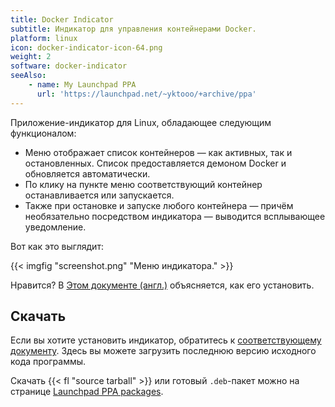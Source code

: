 ```yaml
---
title: Docker Indicator
subtitle: Индикатор для управления контейнерами Docker.
platform: linux
icon: docker-indicator-icon-64.png
weight: 2
software: docker-indicator
seeAlso:
    - name: My Launchpad PPA
      url: 'https://launchpad.net/~yktooo/+archive/ppa'
---
```


Приложение-индикатор для Linux, обладающее следующим функционалом:

* Меню отображает список контейнеров — как активных, так и остановленных. Список предоставляется демоном Docker и обновляется автоматически.
* По клику на пункте меню соответствующий контейнер останавливается или запускается.
* Также при остановке и запуске любого контейнера — причём необязательно посредством индикатора — выводится всплывающее уведомление.

Вот как это выглядит:

{{< imgfig "screenshot.png" "Меню индикатора." >}}

Нравится? В [Этом документе (англ.)](https://github.com/yktoo/indicator-docker/blob/master/INSTALL) объясняется, как его установить.

## Скачать

Если вы хотите установить индикатор, обратитесь к [соответствующему документу](https://github.com/yktoo/indicator-docker/blob/master/INSTALL). Здесь вы можете загрузить последнюю версию исходного кода программы.

<!-- TODO List downloads and source code -->

Скачать {{< fl "source tarball" >}} или готовый `.deb`-пакет можно на странице [Launchpad PPA packages](https://launchpad.net/~yktooo/+archive/ppa/+packages).
